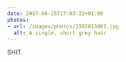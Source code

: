 ```yaml
---
date: 2017-08-15T17:03:22+01:00
photos:
- url: /images/photos/1502813002.jpg
  alt: A single, short grey hair
---
```

SHIT.
